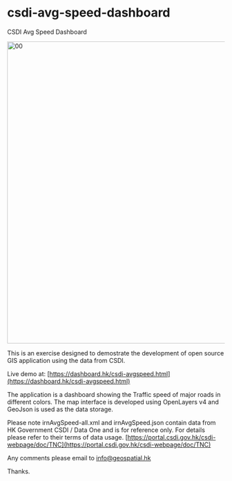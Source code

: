 # csdi-avg-speed-dashboard
CSDI Avg Speed Dashboard

<img width="700" alt="00" src="https://github.com/geospatialhk/csdi-avg-speed-dashboard/assets/15967005/077312d2-fc84-4124-8c06-e6dfd20808db">


This is an exercise designed to demostrate the development of open source GIS application using the data from CSDI.

Live demo at: [https://dashboard.hk/csdi-avgspeed.html](https://dashboard.hk/csdi-avgspeed.html)

The application is a dashboard showing the Traffic speed of major roads in different colors.
The map interface is developed using OpenLayers v4 and GeoJson is used as the data storage.

Please note irnAvgSpeed-all.xml and irnAvgSpeed.json contain data from HK Government CSDI / Data One and is for reference only. For details please refer to their terms of data usage.
[https://portal.csdi.gov.hk/csdi-webpage/doc/TNC](https://portal.csdi.gov.hk/csdi-webpage/doc/TNC)

Any comments please email to info@geospatial.hk

Thanks.

